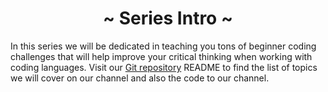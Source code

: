 <h1 align='center'>~ Series Intro ~</h1>

In this series we will be dedicated in teaching you tons of beginner coding challenges that will help improve your critical thinking when working with coding languages. Visit our <a href="https://github.com/codingninja-dev/git-course-notes">Git repository</a> README to find the list of topics we will cover on our channel and also the code to our channel.
